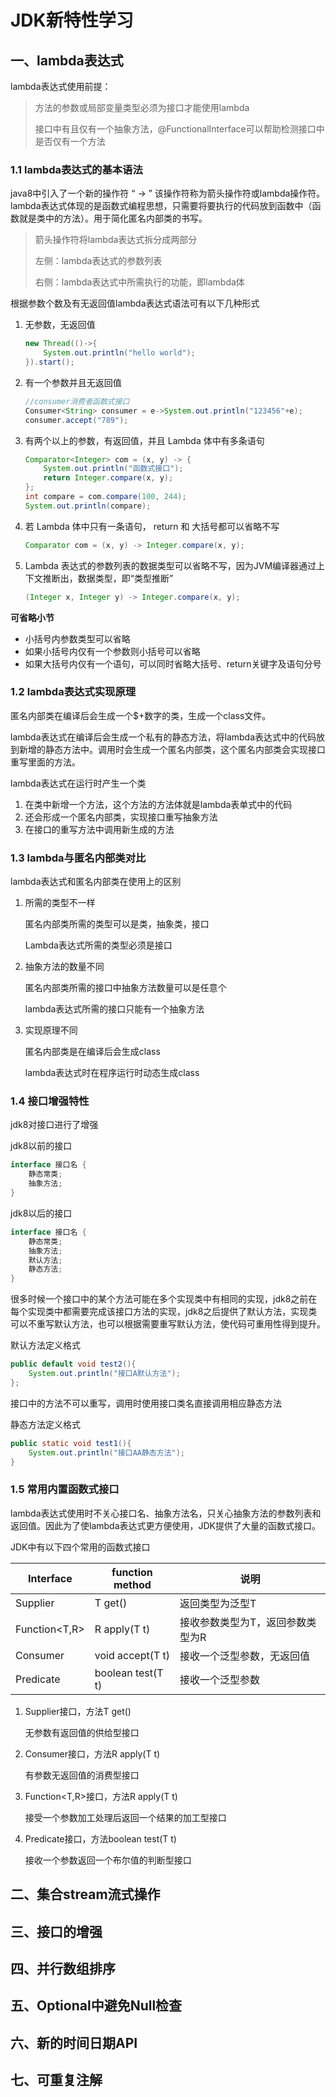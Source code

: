 # JDK新特性学习

## 一、lambda表达式

lambda表达式使用前提：

>方法的参数或局部变量类型必须为接口才能使用lambda
>
>接口中有且仅有一个抽象方法，@FunctionalInterface可以帮助检测接口中是否仅有一个方法

### 1.1 lambda表达式的基本语法

java8中引入了一个新的操作符 “ -> ” 该操作符称为箭头操作符或lambda操作符。lambda表达式体现的是函数式编程思想，只需要将要执行的代码放到函数中（函数就是类中的方法）。用于简化匿名内部类的书写。

>箭头操作符将lambda表达式拆分成两部分
>
>左侧：lambda表达式的参数列表
>
>右侧：lambda表达式中所需执行的功能，即lambda体

根据参数个数及有无返回值lambda表达式语法可有以下几种形式

1. 无参数，无返回值

   ```java
   new Thread(()->{
       System.out.println("hello world");
   }).start();
   ```

2. 有一个参数并且无返回值

   ```java
   //consumer消费者函数式接口
   Consumer<String> consumer = e->System.out.println("123456"+e);
   consumer.accept("789");
   ```

3. 有两个以上的参数，有返回值，并且 Lambda 体中有多条语句

   ```java
   Comparator<Integer> com = (x, y) -> {
       System.out.println("函数式接口");
       return Integer.compare(x, y);
   };
   int compare = com.compare(100, 244);
   System.out.println(compare);
   ```

4. 若 Lambda 体中只有一条语句， return 和 大括号都可以省略不写

   ```java
   Comparator com = (x, y) -> Integer.compare(x, y);
   ```

5. Lambda 表达式的参数列表的数据类型可以省略不写，因为JVM编译器通过上下文推断出，数据类型，即“类型推断”

   ```java
   (Integer x, Integer y) -> Integer.compare(x, y);
   ```


**可省略小节**

* 小括号内参数类型可以省略
* 如果小括号内仅有一个参数则小括号可以省略
* 如果大括号内仅有一个语句，可以同时省略大括号、return关键字及语句分号

### 1.2 lambda表达式实现原理

匿名内部类在编译后会生成一个$+数字的类，生成一个class文件。

lambda表达式在编译后会生成一个私有的静态方法，将lambda表达式中的代码放到新增的静态方法中。调用时会生成一个匿名内部类，这个匿名内部类会实现接口重写里面的方法。

lambda表达式在运行时产生一个类

1. 在类中新增一个方法，这个方法的方法体就是lambda表单式中的代码
2. 还会形成一个匿名内部类，实现接口重写抽象方法
3. 在接口的重写方法中调用新生成的方法

### 1.3 lambda与匿名内部类对比

lambda表达式和匿名内部类在使用上的区别

1. 所需的类型不一样

   匿名内部类所需的类型可以是类，抽象类，接口

   Lambda表达式所需的类型必须是接口

2. 抽象方法的数量不同

   匿名内部类所需的接口中抽象方法数量可以是任意个

   lambda表达式所需的接口只能有一个抽象方法

3. 实现原理不同

   匿名内部类是在编译后会生成class

   lambda表达式时在程序运行时动态生成class

### 1.4 接口增强特性

jdk8对接口进行了增强

jdk8以前的接口

```java
interface 接口名 {
    静态常类;
    抽象方法;
}
```

jdk8以后的接口

```java
interface 接口名 {
    静态常类;
    抽象方法;
    默认方法;
    静态方法;
}
```

很多时候一个接口中的某个方法可能在多个实现类中有相同的实现，jdk8之前在每个实现类中都需要完成该接口方法的实现，jdk8之后提供了默认方法，实现类可以不重写默认方法，也可以根据需要重写默认方法，使代码可重用性得到提升。

默认方法定义格式

```java
public default void test2(){
    System.out.println("接口A默认方法");
};
```

接口中的方法不可以重写，调用时使用接口类名直接调用相应静态方法

静态方法定义格式

```java
public static void test1(){
    System.out.println("接口AA静态方法");
}
```

### 1.5 常用内置函数式接口

lambda表达式使用时不关心接口名、抽象方法名，只关心抽象方法的参数列表和返回值。因此为了使lambda表达式更方便使用，JDK提供了大量的函数式接口。

JDK中有以下四个常用的函数式接口

| Interface     | function method   | 说明                             |
| ------------- | ----------------- | -------------------------------- |
| Supplier<T>   | T get()           | 返回类型为泛型T                  |
| Function<T,R> | R apply(T t)      | 接收参数类型为T，返回参数类型为R |
| Consumer<T>   | void accept(T t)  | 接收一个泛型参数，无返回值       |
| Predicate<T>  | boolean test(T t) | 接收一个泛型参数                 |

1. Supplier<T>接口，方法T get()

   无参数有返回值的供给型接口

2. Consumer<T>接口，方法R apply(T t)

   有参数无返回值的消费型接口

3. Function<T,R>接口，方法R apply(T t)

   接受一个参数加工处理后返回一个结果的加工型接口

4. Predicate<T>接口，方法boolean test(T t)

   接收一个参数返回一个布尔值的判断型接口



## 二、集合stream流式操作



## 三、接口的增强



## 四、并行数组排序



## 五、Optional中避免Null检查



##  六、新的时间日期API



## 七、可重复注解